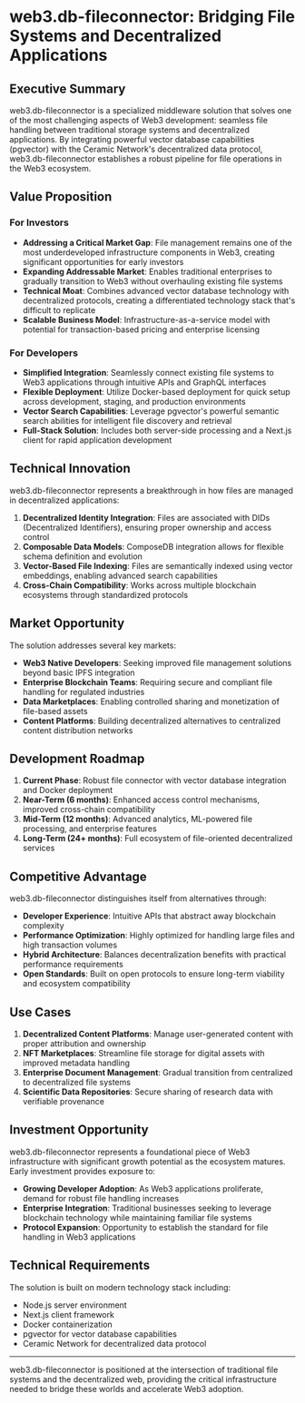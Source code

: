 # web3.db-fileconnector: Bridging File Systems and Decentralized Applications

## Executive Summary

web3.db-fileconnector is a specialized middleware solution that solves one of the most challenging aspects of Web3 development: seamless file handling between traditional storage systems and decentralized applications. By integrating powerful vector database capabilities (pgvector) with the Ceramic Network's decentralized data protocol, web3.db-fileconnector establishes a robust pipeline for file operations in the Web3 ecosystem.

## Value Proposition

### For Investors

- **Addressing a Critical Market Gap**: File management remains one of the most underdeveloped infrastructure components in Web3, creating significant opportunities for early investors
- **Expanding Addressable Market**: Enables traditional enterprises to gradually transition to Web3 without overhauling existing file systems
- **Technical Moat**: Combines advanced vector database technology with decentralized protocols, creating a differentiated technology stack that's difficult to replicate
- **Scalable Business Model**: Infrastructure-as-a-service model with potential for transaction-based pricing and enterprise licensing

### For Developers

- **Simplified Integration**: Seamlessly connect existing file systems to Web3 applications through intuitive APIs and GraphQL interfaces
- **Flexible Deployment**: Utilize Docker-based deployment for quick setup across development, staging, and production environments
- **Vector Search Capabilities**: Leverage pgvector's powerful semantic search abilities for intelligent file discovery and retrieval
- **Full-Stack Solution**: Includes both server-side processing and a Next.js client for rapid application development

## Technical Innovation

web3.db-fileconnector represents a breakthrough in how files are managed in decentralized applications:

1. **Decentralized Identity Integration**: Files are associated with DIDs (Decentralized Identifiers), ensuring proper ownership and access control
2. **Composable Data Models**: ComposeDB integration allows for flexible schema definition and evolution
3. **Vector-Based File Indexing**: Files are semantically indexed using vector embeddings, enabling advanced search capabilities
4. **Cross-Chain Compatibility**: Works across multiple blockchain ecosystems through standardized protocols

## Market Opportunity

The solution addresses several key markets:

- **Web3 Native Developers**: Seeking improved file management solutions beyond basic IPFS integration
- **Enterprise Blockchain Teams**: Requiring secure and compliant file handling for regulated industries
- **Data Marketplaces**: Enabling controlled sharing and monetization of file-based assets
- **Content Platforms**: Building decentralized alternatives to centralized content distribution networks

## Development Roadmap

1. **Current Phase**: Robust file connector with vector database integration and Docker deployment
2. **Near-Term (6 months)**: Enhanced access control mechanisms, improved cross-chain compatibility
3. **Mid-Term (12 months)**: Advanced analytics, ML-powered file processing, and enterprise features
4. **Long-Term (24+ months)**: Full ecosystem of file-oriented decentralized services

## Competitive Advantage

web3.db-fileconnector distinguishes itself from alternatives through:

- **Developer Experience**: Intuitive APIs that abstract away blockchain complexity
- **Performance Optimization**: Highly optimized for handling large files and high transaction volumes
- **Hybrid Architecture**: Balances decentralization benefits with practical performance requirements
- **Open Standards**: Built on open protocols to ensure long-term viability and ecosystem compatibility

## Use Cases

1. **Decentralized Content Platforms**: Manage user-generated content with proper attribution and ownership
2. **NFT Marketplaces**: Streamline file storage for digital assets with improved metadata handling
3. **Enterprise Document Management**: Gradual transition from centralized to decentralized file systems
4. **Scientific Data Repositories**: Secure sharing of research data with verifiable provenance

## Investment Opportunity

web3.db-fileconnector represents a foundational piece of Web3 infrastructure with significant growth potential as the ecosystem matures. Early investment provides exposure to:

- **Growing Developer Adoption**: As Web3 applications proliferate, demand for robust file handling increases
- **Enterprise Integration**: Traditional businesses seeking to leverage blockchain technology while maintaining familiar file systems
- **Protocol Expansion**: Opportunity to establish the standard for file handling in Web3 applications

## Technical Requirements

The solution is built on modern technology stack including:

- Node.js server environment
- Next.js client framework
- Docker containerization
- pgvector for vector database capabilities
- Ceramic Network for decentralized data protocol

---

web3.db-fileconnector is positioned at the intersection of traditional file systems and the decentralized web, providing the critical infrastructure needed to bridge these worlds and accelerate Web3 adoption.
